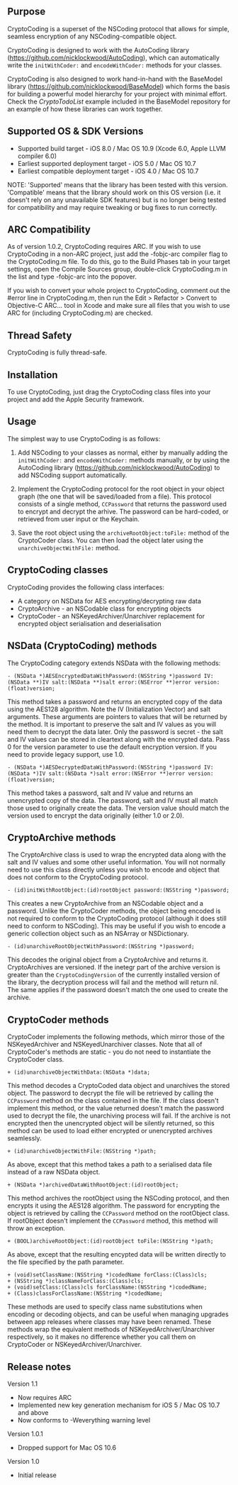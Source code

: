 Purpose
--------------

CryptoCoding is a superset of the NSCoding protocol that allows for simple, seamless encryption of any NSCoding-compatible object.

CryptoCoding is designed to work with the AutoCoding library (https://github.com/nicklockwood/AutoCoding), which can automatically write the `initWithCoder:` and `encodeWithCoder:` methods for your classes.

CryptoCoding is also designed to work hand-in-hand with the BaseModel library (https://github.com/nicklockwood/BaseModel) which forms the basis for building a powerful model hierarchy for your project with minimal effort. Check the *CryptoTodoList* example included in the BaseModel repository for an example of how these libraries can work together.


Supported OS & SDK Versions
-----------------------------

* Supported build target - iOS 8.0 / Mac OS 10.9 (Xcode 6.0, Apple LLVM compiler 6.0)
* Earliest supported deployment target - iOS 5.0 / Mac OS 10.7
* Earliest compatible deployment target - iOS 4.0 / Mac OS 10.7

NOTE: 'Supported' means that the library has been tested with this version. 'Compatible' means that the library should work on this OS version (i.e. it doesn't rely on any unavailable SDK features) but is no longer being tested for compatibility and may require tweaking or bug fixes to run correctly.


ARC Compatibility
------------------

As of version 1.0.2, CryptoCoding requires ARC. If you wish to use CryptoCoding in a non-ARC project, just add the -fobjc-arc compiler flag to the CryptoCoding.m file. To do this, go to the Build Phases tab in your target settings, open the Compile Sources group, double-click CryptoCoding.m in the list and type -fobjc-arc into the popover.

If you wish to convert your whole project to CryptoCoding, comment out the #error line in CryptoCoding.m, then run the Edit > Refactor > Convert to Objective-C ARC... tool in Xcode and make sure all files that you wish to use ARC for (including CryptoCoding.m) are checked.


Thread Safety
--------------

CryptoCoding is fully thread-safe.


Installation
--------------

To use CryptoCoding, just drag the CryptoCoding class files into your project and add the Apple Security framework.


Usage
--------------

The simplest way to use CryptoCoding is as follows:

1) Add NSCoding to your classes as normal, either by manually adding the `initWithCoder:` and `encodeWithCoder:` methods manually, or by using the AutoCoding library (https://github.com/nicklockwood/AutoCoding) to add NSCoding support automatically.

2) Implement the CryptoCoding protocol for the root object in your object graph (the one that will be saved/loaded from a file). This protocol consists of a single method, `CCPassword` that returns the password used to encrypt and decrypt the arhive. The password can be hard-coded, or retrieved from user input or the Keychain.

3) Save the root object using the `archiveRootObject:toFile:` method of the CryptoCoder class. You can then load the object later using the `unarchiveObjectWithFile:` method.


CryptoCoding classes
-----------------------------

CryptoCoding provides the following class interfaces:

* A category on NSData for AES encrypting/decrypting raw data
* CryptoArchive - an NSCodable class for encrypting objects
* CryptoCoder - an NSKeyedArchiver/Unarchiver replacement for encrypted object serialisation and deserialisation


NSData (CryptoCoding) methods
-------------------------------

The CryptoCoding category extends NSData with the following methods:

    - (NSData *)AESEncryptedDataWithPassword:(NSString *)password IV:(NSData **)IV salt:(NSData **)salt error:(NSError **)error version:(float)version;
    
This method takes a password and returns an encrypted copy of the data using the AES128 algorithm. Note the IV (Initialization Vector) and salt arguments. These arguments are pointers to values that will be returned by the method. It is important to preserve the salt and IV values as you will need them to decrypt the data later. Only the password is secret - the salt and IV values can be stored in cleartext along with the encrypted data. Pass 0 for the version parameter to use the default encryption version. If you need to provide legacy support, use 1.0.
    
    - (NSData *)AESDecryptedDataWithPassword:(NSString *)password IV:(NSData *)IV salt:(NSData *)salt error:(NSError **)error version:(float)version;
    
This method takes a password, salt and IV value and returns an unencrypted copy of the data. The password, salt and IV must all match those used to originally create the data. The version value should match the version used to encrypt the data originally (either 1.0 or 2.0).


CryptoArchive methods
-----------------------

The CryptoArchive class is used to wrap the encrypted data along with the salt and IV values and some other useful information. You will not normally need to use this class directly unless you wish to encode and object that does not conform to the CryptoCoding protocol.

    - (id)initWithRootObject:(id)rootObject password:(NSString *)password;
    
This creates a new CryptoArchive from an NSCodable object and a password. Unlike the CryptoCoder methods, the object being encoded is not required to conform to the CryptoCoding protocol (although it does still need to conform to NSCoding). This may be useful if you wish to encode a generic collection object such as an NSArray or NSDictionary.

    - (id)unarchiveRootObjectWithPassword:(NSString *)password;
    
This decodes the original object from a CryptoArchive and returns it. CryptoArchives are versioned. If the inetegr part of the archive version is greater than the `CryptoCodingVersion` of the currently installed version of the library, the decryption process will fail and the method will return nil. The same applies if the password doesn't match the one used to create the archive.


CryptoCoder methods
-----------------------------

CryptoCoder implements the following methods, which mirror those of the NSKeyedArchiver and NSKeyedUnarchiver classes. Note that all of CryptoCoder's methods are static - you do not need to instantiate the CryptoCoder class.

    + (id)unarchiveObjectWithData:(NSData *)data;
    
This method decodes a CryptoCoded data object and unarchives the stored object. The password to decrypt the file will be retrieved by calling the `CCPassword` method on the class contained in the file. If the class doesn't implement this method, or the value returned doesn't match the password used to decrypt the file, the unarchiving process will fail. If the archive is not encrypted then the unencrypted object will be silently returned, so this method can be used to load either encrypted or unencrypted archives seamlessly.
    
    + (id)unarchiveObjectWithFile:(NSString *)path;
    
As above, except that this method takes a path to a serialised data file instead of a raw NSData object.
    
    + (NSData *)archivedDataWithRootObject:(id)rootObject;
    
This method archives the rootObject using the NSCoding protocol, and then encrypts it using the AES128 algorithm. The password for encrypting the object is retrieved by calling the `CCPassword` method on the rootObject class. If rootObject doesn't implement the `CCPassword` method, this method will throw an exception.
    
    + (BOOL)archiveRootObject:(id)rootObject toFile:(NSString *)path;
    
As above, except that the resulting encypted data will be written directly to the file specified by the path parameter.
    
    + (void)setClassName:(NSString *)codedName forClass:(Class)cls;
    + (NSString *)classNameForClass:(Class)cls;
    + (void)setClass:(Class)cls forClassName:(NSString *)codedName;
    + (Class)classForClassName:(NSString *)codedName;
    
These methods are used to specify class name substitutions when encoding or decoding objects, and can be useful when managing upgrades between app releases where classes may have been renamed. These methods wrap the equivalent methods of NSKeyedArchiver/Unarchiver respectively, so it makes no difference whether you call them on CryptoCoder or NSKeyedArchiver/Unarchiver.


Release notes
-----------------

Version 1.1

- Now requires ARC
- Implemented new key generation mechanism for iOS 5 / Mac OS 10.7 and above
- Now conforms to -Weverything warning level

Version 1.0.1

- Dropped support for Mac OS 10.6

Version 1.0

- Initial release
